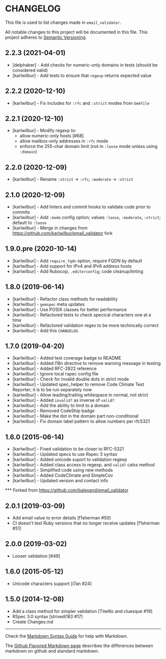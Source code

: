 # CHANGELOG

This file is used to list changes made in `email_validator`.

All notable changes to this project will be documented in this file.
This project adheres to [Semantic Versioning](http://semver.org/).

## 2.2.3 (2021-04-01)

* [delphaber] - Add checks for numeric-only domains in tests  (should be considered valid)
* [karlwilbur] - Add tests to ensure that `regexp` returns expected value

## 2.2.2 (2020-12-10)

* [karlwilbur] - Fix includes for `:rfc` and `:strict` modes from `Gemfile`

## 2.2.1 (2020-12-10)

* [karlwilbur] - Modify regexp to:
    - allow numeric-only hosts [#68]
    - allow mailbox-only addresses  in `:rfc` mode
    - enforce the 255-char domain limit (not in `:loose` mode unless using `:domain`)

## 2.2.0 (2020-12-09)

* [karlwilbur] - Rename `:strict` -> `:rfc`; `:moderate` -> `:strict`

## 2.1.0 (2020-12-09)

* [karlwilbur] - Add linters and commit hooks to validate code prior to commits
* [karlwilbur] - Add `:mode` config option; values `:loose`, `:moderate`, `:strict`; default to `:loose`
* [karlwilbur] - Merge in changes from <https://github.com/karlwilbur/email_validator> fork

## 1.9.0.pre (2020-10-14)

* [karlwilbur] - Add `require_fqdn` option, require FQDN by default
* [karlwilbur] - Add support for IPv4 and IPv6 address hosts
* [karlwilbur] - Add Rubocop, `.editorconfig`; code cleanup/linting

## 1.8.0 (2019-06-14)

* [karlwilbur] - Refactor class methods for readability
* [karlwilbur] - `gemspec` meta updates
* [karlwilbur] - Use POSIX classes for better performance
* [karlwilbur] - Refactored tests to check specical characters one at a time
* [karlwilbur] - Refactored validation regex to be more techincally correct
* [karlwilbur] - Add this `CHANGELOG`

## 1.7.0 (2019-04-20)

* [karlwilbur] - Added test coverage badge to README
* [karlwilbur] - Added I18n directive to remove warning message in testing
* [karlwilbur] - Added RFC-2822 reference
* [karlwilbur] - Ignore local rspec config file
* [karlwilbur] - Check for invalid double dots in strict mode
* [karlwilbur] - Updated spec_helper to remove Code Climate Test Reporter; it is to be run separately now
* [karlwilbur] - Allow leading/trailing whitespace in normal, not strict
* [karlwilbur] - Added `invalid?` as inverse of `valid?`
* [karlwilbur] - Add the ability to limit to a domain
* [karlwilbur] - Removed CodeShip badge
* [karlwilbur] - Make the dot in the domain part non-conditional
* [karlwilbur] - Fix domain label pattern to allow numbers per rfc5321

## 1.6.0 (2015-06-14)

* [karlwilbur] - Fixed validation to be closer to RFC-5321
* [karlwilbur] - Updated specs to use Rspec 3 syntax
* [karlwilbur] - Added unicode suport to validation regexp
* [karlwilbur] - Added class access to regexp, and `valid?` calss method
* [karlwilbur] - Simplified code using new methods
* [karlwilbur] - Added CodeClimate and SimpleCov
* [karlwilbur] - Updated version and contact info

*** Forked from <https://github.com/balexand/email_validator>

## 2.0.1 (2019-03-09)

* Add email value to error details [f1sherman #50]
* CI doesn't test Ruby versions that no longer receive updates [f1sherman #51]

## 2.0.0 (2019-03-02)

* Looser validation [#49]

## 1.6.0 (2015-05-12)

* Unicode characters support [i7an #24]

## 1.5.0 (2014-12-08)

* Add a class method for simpler validation [TiteiKo and cluesque #19]
* RSpec 3.0 syntax [strivedi183 #17]
* Create Changes.md

---

Check the [Markdown Syntax Guide](http://daringfireball.net/projects/markdown/syntax)
for help with Markdown.

The [Github Flavored Markdown page](http://github.github.com/github-flavored-markdown/)
describes the differences between markdown on github and standard markdown.
